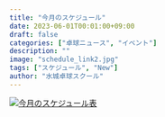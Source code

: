 ```yaml
---
title: "今月のスケジュール"
date: 2023-06-01T00:01:00+09:00
draft: false
categories: ["卓球ニュース", "イベント"]
description: ""
image: "schedule_link2.jpg"
tags: ["スケジュール", "New"]
author: "水城卓球スクール"
---
```


<a class="" href="/images/blog/mtts_schedule6.pdf"><img src="/images/blog/2023_06.jpg" alt="今月のスケジュール表" /></a>
